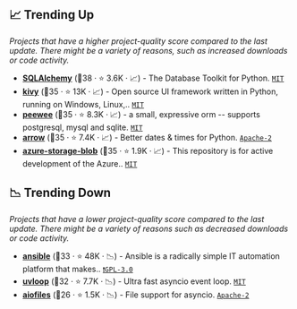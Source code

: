 ## 📈 Trending Up

_Projects that have a higher project-quality score compared to the last update. There might be a variety of reasons, such as increased downloads or code activity._

- <b><a href="https://github.com/sqlalchemy/sqlalchemy">SQLAlchemy</a></b> (🥇38 ·  ⭐ 3.6K · 📈) - The Database Toolkit for Python. <code><a href="http://bit.ly/34MBwT8">MIT</a></code>
- <b><a href="https://github.com/kivy/kivy">kivy</a></b> (🥇35 ·  ⭐ 13K · 📈) - Open source UI framework written in Python, running on Windows, Linux,.. <code><a href="http://bit.ly/34MBwT8">MIT</a></code>
- <b><a href="https://github.com/coleifer/peewee">peewee</a></b> (🥇35 ·  ⭐ 8.3K · 📈) - a small, expressive orm -- supports postgresql, mysql and sqlite. <code><a href="http://bit.ly/34MBwT8">MIT</a></code>
- <b><a href="https://github.com/arrow-py/arrow">arrow</a></b> (🥇35 ·  ⭐ 7.4K · 📈) - Better dates & times for Python. <code><a href="http://bit.ly/3nYMfla">Apache-2</a></code>
- <b><a href="https://github.com/Azure/azure-sdk-for-python">azure-storage-blob</a></b> (🥇35 ·  ⭐ 1.9K · 📈) - This repository is for active development of the Azure.. <code><a href="http://bit.ly/34MBwT8">MIT</a></code>

## 📉 Trending Down

_Projects that have a lower project-quality score compared to the last update. There might be a variety of reasons such as decreased downloads or code activity._

- <b><a href="https://github.com/ansible/ansible">ansible</a></b> (🥈33 ·  ⭐ 48K · 📉) - Ansible is a radically simple IT automation platform that makes.. <code><a href="http://bit.ly/2M0xdwT">❗️GPL-3.0</a></code>
- <b><a href="https://github.com/MagicStack/uvloop">uvloop</a></b> (🥉32 ·  ⭐ 7.7K · 📉) - Ultra fast asyncio event loop. <code><a href="http://bit.ly/34MBwT8">MIT</a></code>
- <b><a href="https://github.com/Tinche/aiofiles">aiofiles</a></b> (🥉26 ·  ⭐ 1.5K · 📉) - File support for asyncio. <code><a href="http://bit.ly/3nYMfla">Apache-2</a></code>

